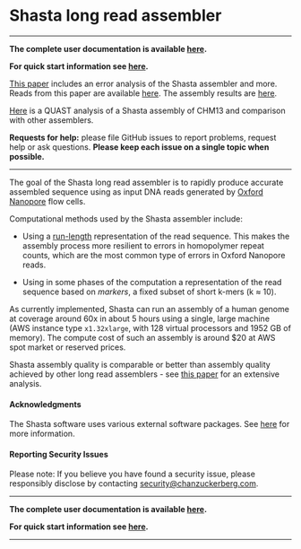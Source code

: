 # Shasta long read assembler
___

**The complete user documentation is available [here](https://chanzuckerberg.github.io/shasta/).**

**For quick start information see [here](https://chanzuckerberg.github.io/shasta/QuickStart.html).**

[This paper](https://www.biorxiv.org/content/10.1101/715722v1) 
includes an error analysis of the Shasta assembler and more.
Reads from this paper are available 
[here](https://s3-us-west-2.amazonaws.com/human-pangenomics/index.html).
The assembly results are
[here](https://s3-us-west-2.amazonaws.com/human-pangenomics/index.html?prefix=assemblies).

[Here](https://github.com/human-pangenomics/assembly-analysis) is a QUAST analysis of a Shasta assembly of CHM13 
and comparison with other assemblers.

**Requests for help:** please file GitHub issues to report problems, request help or ask questions. **Please keep each issue on a single topic when possible.** 
___

The goal of the Shasta long read assembler is to rapidly 
produce accurate assembled sequence using as input DNA reads
generated by [Oxford Nanopore](https://nanoporetech.com) flow cells.

Computational methods used by the Shasta assembler include:

* Using a
[run-length](https://en.wikipedia.org/wiki/Run-length_encoding)
representation of the read sequence.
This makes the assembly process more resilient to errors in
homopolymer repeat counts, which are the most common type
of errors in Oxford Nanopore reads. 

* Using in some phases of the computation a representation
of the read sequence based on *markers*, a fixed
subset of short k-mers (k ≈ 10).

As currently implemented, Shasta can run an assembly 
of a human genome at coverage around 60x
in about 5 hours using a single, large machine (AWS instance type
`x1.32xlarge`, with 128 virtual processors and 1952 GB of memory).
The compute cost of such an assembly is around $20 at AWS spot market or reserved prices.

Shasta assembly quality is comparable or better 
than assembly quality achieved by other long read assemblers -
see [this paper](https://www.biorxiv.org/content/10.1101/715722v1)
for an extensive analysis.




#### Acknowledgments

The Shasta software uses various external software packages.
See [here](https://chanzuckerberg.github.io/shasta/Acknowledgments.html) for more information.

#### Reporting Security Issues
Please note: If you believe you have found a security issue, please responsibly disclose by contacting security@chanzuckerberg.com.
___

**The complete user documentation is available [here](https://chanzuckerberg.github.io/shasta/).**

**For quick start information see [here](https://chanzuckerberg.github.io/shasta/QuickStart.html).**
___




